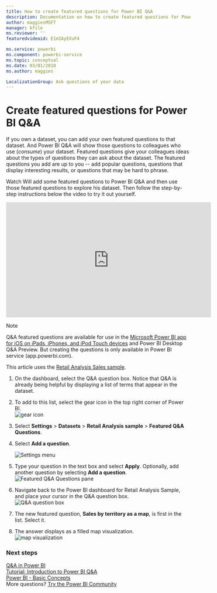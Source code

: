 ```yaml
---
title: How to create featured questions for Power BI Q&A
description: Documentation on how to create featured questions for Power BI Q&A
author: maggiesMSFT
manager: kfile
ms.reviewer: ''
featuredvideoid: E1mIAyEXuF4

ms.service: powerbi
ms.component: powerbi-service
ms.topic: conceptual
ms.date: 03/01/2018
ms.author: maggies

LocalizationGroup: Ask questions of your data
---
```

# Create featured questions for Power BI Q&A
If you own a dataset, you can add your own featured questions to that dataset.  And Power BI Q&A will show those questions to colleagues who use (*consume*) your dataset.  Featured questions give your colleagues ideas about the types of questions they can ask about the dataset. The featured questions you add are up to you -- add popular questions, questions that display interesting results, or questions that may be hard to phrase.

Watch Will add some featured questions to Power BI Q&A and then use those featured questions to explore his dataset. Then follow the step-by-step instructions below the video to try it out yourself.

<iframe width="560" height="315" src="https://www.youtube.com/embed/E1mIAyEXuF4" frameborder="0" allowfullscreen></iframe>

> [!NOTE]
> Q&A featured questions are available for use in the [Microsoft Power BI app for iOS on iPads, iPhones, and iPod Touch devices](consumer/mobile/mobile-apps-ios-qna.md) and Power BI Desktop Q&A Preview. But creating the questions is only available in Power BI service (app.powerbi.com).
> 

This article uses the [Retail Analysis Sales sample](sample-datasets.md).

1. On the dashboard, select the Q&A question box.   Notice that Q&A is already being helpful by displaying a list of terms that appear in the dataset.
2. To add to this list, select the gear icon in the top right corner of Power BI.  
   ![gear icon](media/service-q-and-a-create-featured-questions/pbi_gearicon2.jpg)
3. Select **Settings** &gt; **Datasets** &gt; **Retail Analysis sample** &gt; **Featured Q&A Questions**.  
4. Select **Add a question**.
   
   ![Settings menu](media/service-q-and-a-create-featured-questions/power-bi-settings.png)
5. Type your question in the text box and select **Apply**.   Optionally, add another question by selecting **Add a question**.  
   ![Featured Q&A Questions pane](media/service-q-and-a-create-featured-questions/power-bi-type-featured-question.png)
6. Navigate back to the Power BI dashboard for Retail Analysis Sample, and place your cursor in the Q&A question box.   
   ![Q&A question box](media/service-q-and-a-create-featured-questions/power-bi-featured-q.png)
7. The new featured question, **Sales by territory as a map**, is first in the list. Select it.  
8. The answer displays as a filled map visualization.  
   ![map visualization](media/service-q-and-a-create-featured-questions/power-bi-filled-map.png)

### Next steps
[Q&A in Power BI](consumer/end-user-q-and-a.md)  
[Tutorial: Introduction to Power BI Q&A](power-bi-visualization-introduction-to-q-and-a.md)  
[Power BI - Basic Concepts](consumer/end-user-basic-concepts.md)  
More questions? [Try the Power BI Community](http://community.powerbi.com/)

